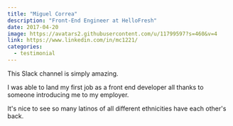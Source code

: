 ```yaml
---
title: "Miguel Correa"
description: "Front-End Engineer at HelloFresh"
date: 2017-04-20
image: https://avatars2.githubusercontent.com/u/11799597?s=460&v=4
link: https://www.linkedin.com/in/mc1221/
categories:
  - testimonial
---
```


This Slack channel is simply amazing.

I was able to land my first job as a front end developer all thanks to someone introducing me to my employer.

It's nice to see so many latinos of all different ethnicities have each other's back.
